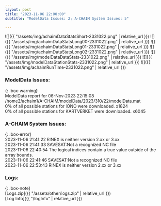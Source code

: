 ```yaml
---
layout: post
title: "2023-11-06 22:00:00"
subtitle: "ModelData Issues: 2; A-CHAIM System Issues: 5"

---
```


![]({{ "/assets/img/achaimDataStatsShort-2331022.png" | relative_url }})
![]({{ "/assets/img/achaimDataStatsLong00-2331022.png" | relative_url }})
![]({{ "/assets/img/achaimDataStatsLong01-2331022.png" | relative_url }})
![]({{ "/assets/img/achaimDataStatsLong02-2331022.png" | relative_url }})
![]({{ "/assets/img/modelDataDataStats-2331022.png" | relative_url }})
![]({{ "/assets/img/modelDataStationStats-2331022.png" | relative_url }})
![]({{ "/assets/img/achaimRunTime-2331022.png" | relative_url }})


### ModelData Issues:  
  
{: .box-warning}  
 ModelData report for 06-Nov-2023 22:15:08   
 /home2/achaim1/A-CHAIM/modelData/2023/310/22/modelData.mat   
 0% of all possible stations for IONO were downloaded. x1824   
 0% of all possible stations for KARTVERKET were downloaded. x6045   
  
### A-CHAIM System Issues:  
  
{: .box-error}  
2023-11-06 21:41:22 RINEX is neither version 2.xx or 3.xx  
2023-11-06 21:41:33 SAVESAT:Not a recognized NC file  
2023-11-06 22:40:54 The logical indices contain a true value outside of the array bounds.  
2023-11-06 22:41:46 SAVESAT:Not a recognized NC file  
2023-11-06 22:53:43 RINEX is neither version 2.xx or 3.xx  

### Logs:  
  
{: .box-note}  
[Logs.zip]({{ "/assets/other/logs.zip" | relative_url }})  
[Log Info]({{ "/logInfo" | relative_url }})  
